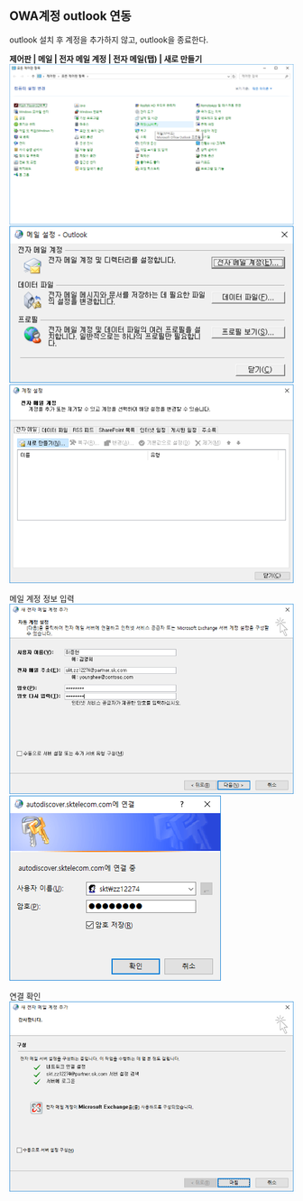 OWA계정 outlook 연동
-------------------

outlook 설치 후 계정을 추가하지 않고, outlook을 종료한다.  

**제어판 | 메일 | 전자 메일 계정 | 전자 메일(탭) | 새로 만들기**
![제어판]
![메일]
![계정추가]

메일 계정 정보 입력
![계정정보 입력]
![인증]

연결 확인  
![완료]

[제어판]: /images/2017-10-20-owa-설정/001.png
[메일]: /images/2017-10-20-owa-설정/002.png
[계정추가]: /images/2017-10-20-owa-설정/003.png
[계정정보 입력]: /images/2017-10-20-owa-설정/004.png
[인증]: /images/2017-10-20-owa-설정/005.png
[완료]: /images/2017-10-20-owa-설정/006.png
